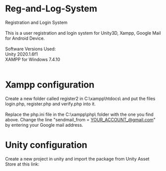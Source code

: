 # Reg-and-Log-System
Registration and Login System <br>
 <br>
This is a user registration and login system for Unity3D, Xampp, Google Mail for Android Device. <br>
 <br>
Software Versions Used: <br>
Unity 2020.1.6f1 <br>
XAMPP for Windows 7.4.10 <br>
 <br>
# Xampp configuration
Create a new folder called register2 in C:\xampp\htdocs\ and put the files login.php, register.php and verify.php into it. <br>
 <br>
 Replace the php.ini file in the C:\xampp\php\ folder with the one you find above.
 Change the line "sendmail_from = YOUR_ACCOUNT_@gmail.com" by entering your Google mail address.
 <br>
 # Unity configuration
Create a new project in unity and import the package from Unity Asset Store at this link: <br>
 <br>
